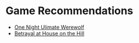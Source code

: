 # Game Recommendations

- [One Night Ulimate Werewolf](https://beziergames.com/products/one-night-ultimate-werewolf)
- [Betrayal at House on the Hill](https://boardgamegeek.com/boardgame/10547/betrayal-at-house-on-the-hill)



